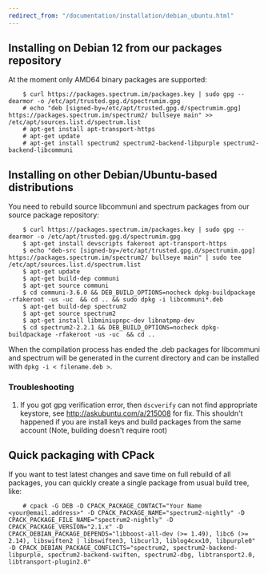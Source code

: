 ```yaml
---
redirect_from: "/documentation/installation/debian_ubuntu.html"
---
```


## Installing on Debian 12 from our packages repository

At the moment only AMD64 binary packages are supported:

        $ curl https://packages.spectrum.im/packages.key | sudo gpg --dearmor -o /etc/apt/trusted.gpg.d/spectrumim.gpg
        # echo "deb [signed-by=/etc/apt/trusted.gpg.d/spectrumim.gpg] https://packages.spectrum.im/spectrum2/ bullseye main" >> /etc/apt/sources.list.d/spectrum.list
        # apt-get install apt-transport-https
        # apt-get update 
        # apt-get install spectrum2 spectrum2-backend-libpurple spectrum2-backend-libcommuni


## Installing on other Debian/Ubuntu-based distributions

You need to rebuild source libcommuni and spectrum packages from our source package repository:

        $ curl https://packages.spectrum.im/packages.key | sudo gpg --dearmor -o /etc/apt/trusted.gpg.d/spectrumim.gpg
        $ apt-get install devscripts fakeroot apt-transport-https
        $ echo "deb-src [signed-by=/etc/apt/trusted.gpg.d/spectrumim.gpg] https://packages.spectrum.im/spectrum2/ bullseye main" | sudo tee /etc/apt/sources.list.d/spectrum.list
        $ apt-get update
        $ apt-get build-dep communi
        $ apt-get source communi
        $ cd communi-3.6.0 && DEB_BUILD_OPTIONS=nocheck dpkg-buildpackage -rfakeroot -us -uc  && cd .. && sudo dpkg -i libcommuni*.deb
        $ apt-get build-dep spectrum2
        $ apt-get source spectrum2
        $ apt-get install libminiupnpc-dev libnatpmp-dev
        $ cd spectrum2-2.2.1 && DEB_BUILD_OPTIONS=nocheck dpkg-buildpackage -rfakeroot -us -uc  && cd ..

When the compilation process has ended the .deb packages for libcommuni and spectrum will be generated in the current directory and can be installed with `dpkg -i < filename.deb >`.

### Troubleshooting
1. If you got gpg verification error, then `dscverify` can not find appropriate keystore, see http://askubuntu.com/a/215008 for fix. This shouldn't happened if you are install keys and build packages from the same account (Note, building doesn't require root)
## Quick packaging with CPack

If you want to test latest changes and save time on full rebuild of all packages, you can quickly create a single package from usual build tree, like:

        # cpack -G DEB -D CPACK_PACKAGE_CONTACT="Your Name <your@email.address>" -D CPACK_PACKAGE_NAME="spectrum2-nightly" -D CPACK_PACKAGE_FILE_NAME="spectrum2-nightly" -D CPACK_PACKAGE_VERSION="2.1.x" -D CPACK_DEBIAN_PACKAGE_DEPENDS="libboost-all-dev (>= 1.49), libc6 (>= 2.14), libswiften2 | libswiften3, libcurl3, liblog4cxx10, libpurple0" -D CPACK_DEBIAN_PACKAGE_CONFLICTS="spectrum2, spectrum2-backend-libpurple, spectrum2-backend-swiften, spectrum2-dbg, libtransport2.0, libtransport-plugin2.0"

